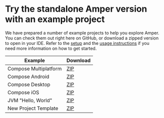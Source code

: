 # Try the standalone Amper version with an example project

We have prepared a number of example projects to help you explore Amper. You can check them out right here on GitHub, 
or download a zipped version to open in your IDE.
Refer to the [setup](../docs/Setup.md) and the [usage instructions](../docs/Usage.md#using-the-standalone-amper-version-from-the-command-line) if you need more
information on how to get started.

| Example               | Download                                                                                                                             |
|-----------------------|--------------------------------------------------------------------------------------------------------------------------------------|
| Compose Multiplatform | [ZIP](https://hoover.fly.dev/download-zip/repo?user=JetBrains&name=amper&branch=release/0.4&path=/examples-standalone/compose-multiplatform) |
| Compose Android       | [ZIP](https://hoover.fly.dev/download-zip/repo?user=JetBrains&name=amper&branch=release/0.4&path=/examples-standalone/compose-android)       |
| Compose Desktop       | [ZIP](https://hoover.fly.dev/download-zip/repo?user=JetBrains&name=amper&branch=release/0.4&path=/examples-standalone/compose-desktop)       |
| Compose iOS           | [ZIP](https://hoover.fly.dev/download-zip/repo?user=JetBrains&name=amper&branch=release/0.4&path=/examples-standalone/compose-ios)           |
| JVM "Hello, World"    | [ZIP](https://hoover.fly.dev/download-zip/repo?user=JetBrains&name=amper&branch=release/0.4&path=/examples-standalone/jvm)                   |
| New Project Template  | [ZIP](https://hoover.fly.dev/download-zip/repo?user=JetBrains&name=amper&branch=release/0.4&path=/examples-standalone/new-project-template)  |

